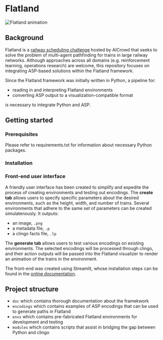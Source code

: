 # Flatland

![Flatland animation](https://i.imgur.com/9cNtWjs.gif)

## Background
Flatland is a [railway scheduling challenge](https://flatland.aicrowd.com/intro.html) hosted by AICrowd that seeks to solve the problem of multi-agent pathfinding for trains in large railway networks.  Although approaches across all domains (e.g. reinforcement learning, operations research) are welcome, this repository focuses on integrating ASP-based solutions within the Flatland framework.

Since the Flatland framework was initially written in Python, a pipeline for:
- reading in and interpreting Flatland environments
- converting ASP output to a visualization-compatible format

is necessary to integrate Python and ASP.

## Getting started


### Prerequisites

Please refer to requirements.txt for information about necessary Python packages.

### Installation

### Front-end user interface

A friendly user interface has been created to simplify and expedite the process of creating environments and testing out encodings.  The **create tab** allows users to specify specific parameters about the desired environments, such as the height, width, and number of trains.  Several environments that adhere to the same set of parameters can be created simulatenously.  It outputs:
* an image, `.png`
* a metadata file, `.p`
* a clingo facts file, `.lp`

The **generate tab** allows users to test various encodings on existing environments.  The selected encodings will be processed through clingo, and their action outputs will be passed into the Flatland visualizer to render an animation of the trains in the environment.

The front-end was created using Streamlit, whose installation steps can be found in the [online documentation](https://docs.streamlit.io/get-started/installation).

## Project structure


- `doc` which contains thorough documentation about the framekwork
- `encodings` which contains examples of ASP encodings that can be used to generate paths in Flatland
- `envs` which contains pre-fabricated Flatland environments for development and testing
- `modules` which contains scripts that assist in bridging the gap between Python and clingo
